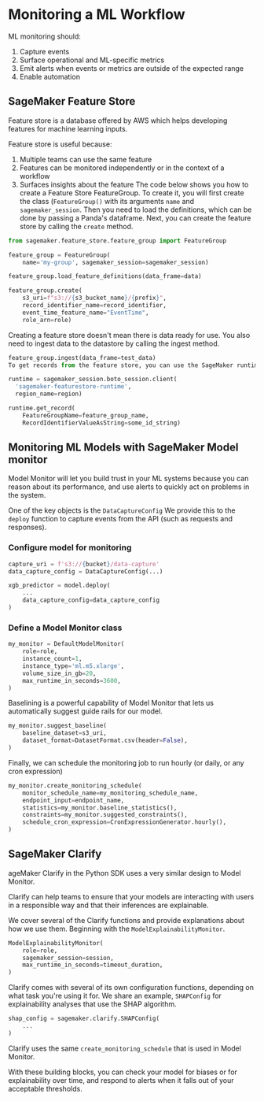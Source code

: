 # Monitoring a ML Workflow
ML monitoring should:

1. Capture events
2. Surface operational and ML-specific metrics
3. Emit alerts when events or metrics are outside of the expected range
4. Enable automation

## SageMaker Feature Store
Feature store is a database offered by AWS which helps developing features for machine learning inputs.

Feature store is useful because:

1. Multiple teams can use the same feature
2. Features can be monitored independently or in the context of a workflow
3. Surfaces insights about the feature
The code below shows you how to create a Feature Store FeatureGroup. To create it, you will first create the class (`FeatureGroup()` with its arguments `name` and `sagemaker_session`. Then you need to load the definitions, which can be done by passing a Panda's dataframe. Next, you can create the feature store by calling the `create` method.
```python
from sagemaker.feature_store.feature_group import FeatureGroup

feature_group = FeatureGroup(
    name='my-group', sagemaker_session=sagemaker_session)

feature_group.load_feature_definitions(data_frame=data)

feature_group.create(
    s3_uri=f"s3://{s3_bucket_name}/{prefix}",
    record_identifier_name=record_identifier,
    event_time_feature_name="EventTime",
    role_arn=role)
```
Creating a feature store doesn't mean there is data ready for use. You also need to ingest data to the datastore by calling the ingest method.
```python
feature_group.ingest(data_frame=test_data)
To get records from the feature store, you can use the SageMaker runtime client.

runtime = sagemaker_session.boto_session.client(
  'sagemaker-featurestore-runtime',
  region_name=region)

runtime.get_record(
    FeatureGroupName=feature_group_name,
    RecordIdentifierValueAsString=some_id_string)
```
## Monitoring ML Models with SageMaker Model monitor
Model Monitor will let you build trust in your ML systems because you can reason about its performance, and use alerts to quickly act on problems in the system.

One of the key objects is the `DataCaptureConfig` We provide this to the `deploy` function to capture events from the API (such as requests and responses).

### Configure model for monitoring
```python
capture_uri = f's3://{bucket}/data-capture'
data_capture_config = DataCaptureConfig(...)

xgb_predictor = model.deploy(
    ...
    data_capture_config=data_capture_config
)
```

### Define a Model Monitor class
```python
my_monitor = DefaultModelMonitor(
    role=role,
    instance_count=1,
    instance_type='ml.m5.xlarge',
    volume_size_in_gb=20,
    max_runtime_in_seconds=3600,
)
```
Baselining is a powerful capability of Model Monitor that lets us automatically suggest guide rails for our model.
```python
my_monitor.suggest_baseline(
    baseline_dataset=s3_uri,
    dataset_format=DatasetFormat.csv(header=False),
)
```
Finally, we can schedule the monitoring job to run hourly (or daily, or any cron expression)
```python
my_monitor.create_monitoring_schedule(
    monitor_schedule_name=my_monitoring_schedule_name,
    endpoint_input=endpoint_name,
    statistics=my_monitor.baseline_statistics(),
    constraints=my_monitor.suggested_constraints(),
    schedule_cron_expression=CronExpressionGenerator.hourly(),
)
```

## SageMaker Clarify
ageMaker Clarify in the Python SDK uses a very similar design to Model Monitor.

Clarify can help teams to ensure that your models are interacting with users in a responsible way and that their inferences are explainable.

We cover several of the Clarify functions and provide explanations about how we use them. Beginning with the `ModelExplainabilityMonitor`.
```python
ModelExplainabilityMonitor(
    role=role,
    sagemaker_session=session,
    max_runtime_in_seconds=timeout_duration,
)
```
Clarify comes with several of its own configuration functions, depending on what task you're using it for. We share an example, `SHAPConfig` for explainability analyses that use the SHAP algorithm.
```python
shap_config = sagemaker.clarify.SHAPConfig(
    ...
)
```
Clarify uses the same `create_monitoring_schedule` that is used in Model Monitor.

With these building blocks, you can check your model for biases or for explainability over time, and respond to alerts when it falls out of your acceptable thresholds.
